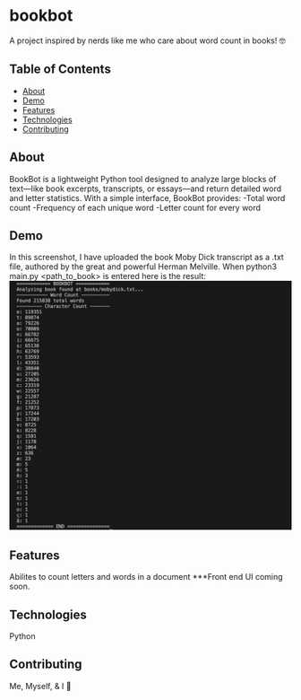 # bookbot

A project inspired by nerds like me who care about word count in books! 🤓

## Table of Contents

- [About](#about)
- [Demo](#demo)
- [Features](#features)
- [Technologies](#technologies)
- [Contributing](#contributing)

## About
BookBot is a lightweight Python tool designed to analyze large blocks of text—like book excerpts, transcripts, or essays—and return detailed word and letter statistics.
With a simple interface, BookBot provides:
  -Total word count
  -Frequency of each unique word
  -Letter count for every word

## Demo
In this screenshot, I have uploaded the book Moby Dick transcript as a .txt file, authored by the great and powerful Herman Melville.
When python3 main.py <path_to_book> is entered here is the result:
![BookBot Screenshot](assets/bookbot_github.png)

## Features
Abilites to count letters and words in a document
***Front end UI coming soon.

## Technologies
Python

## Contributing
Me, Myself, & I 👋 
